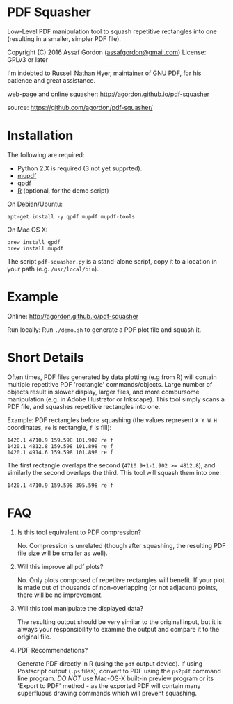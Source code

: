 PDF Squasher
============

Low-Level PDF manipulation tool to squash repetitive rectangles into one
(resulting in a smaller, simpler PDF file).

Copyright (C) 2016 Assaf Gordon (assafgordon@gmail.com)
License: GPLv3 or later

I'm indebted to Russell Nathan Hyer, maintainer of GNU PDF,
for his patience and great assistance.

web-page and online squasher: <http://agordon.github.io/pdf-squasher>

source: <https://github.com/agordon/pdf-squasher/>


Installation
============

The following are required:

* Python 2.X is required (3 not yet supprted).
* [mupdf](http://mupdf.com)
* [qpdf](http://qpdf.sourceforge.net)
* [R](https://www.r-project.org) (optional, for the demo script)

On Debian/Ubuntu:

    apt-get install -y qpdf mupdf mupdf-tools

On Mac OS X:

    brew install qpdf
    brew install mupdf

The script `pdf-squasher.py` is a stand-alone script,
copy it to a location in your path (e.g. `/usr/local/bin`).


Example
=======

Online: <http://agordon.github.io/pdf-squasher>

Run locally: Run `./demo.sh` to generate a PDF plot file and squash it.




Short Details
=============

Often times, PDF files generated by data plotting (e.g from R) will contain
multiple repetitive PDF 'rectangle' commands/objects.
Large number of objects result in slower display, larger files, and more
combursome manipulation (e.g. in Adobe Illustrator or Inkscape).
This tool simply scans a PDF file, and squashes repetitive rectangles into one.

Example: PDF rectangles before squashing (the values represent `X Y W H`
coordinates, `re` is rectangle, `f` is fill):

    1420.1 4710.9 159.598 101.902 re f
    1420.1 4812.8 159.598 101.898 re f
    1420.1 4914.6 159.598 101.898 re f

The first rectangle overlaps the second (`4710.9+1-1.902 >= 4812.8`),
and similarly the second overlaps the third. This tool will squash them into
one:

    1420.1 4710.9 159.598 305.598 re f


FAQ
===

1.  Is this tool equivalent to PDF compression?

    No. Compression is unrelated (though after squashing, the resulting PDF
    file size will be smaller as well).

2.  Will this improve all pdf plots?

    No. Only plots composed of repetitve rectangles will benefit.
    If your plot is made out of thousands of non-overlapping (or not adjacent)
    points, there will be no improvement.

3.  Will this tool manipulate the displayed data?

    The resulting output should be very similar to the original input,
    but it is always your responsibility to examine the output and compare
    it to the original file.

4.  PDF Recommendations?

    Generate PDF directly in R (using the `pdf` output device).
    If using Postscript output (`.ps` files), convert to PDF using the
    `ps2pdf` command line program. *DO NOT* use Mac-OS-X built-in
    preview program or its 'Export to PDF' method - as the exported PDF
    will contain many superfluous drawing commands which will prevent
    squashing.
